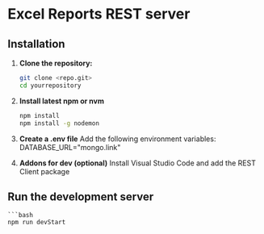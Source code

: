 # Excel Reports REST server

## Installation

1. **Clone the repository:**

   ```bash
   git clone <repo.git>
   cd yourrepository

2. **Install latest npm or nvm**
    ```bash
    npm install
    npm install -g nodemon

3. **Create a .env file**
Add the following environment variables:
    DATABASE_URL="mongo.link"

4. **Addons for dev (optional)**
Install Visual Studio Code and add the REST Client package

## Run the development server
    ```bash
    npm run devStart


